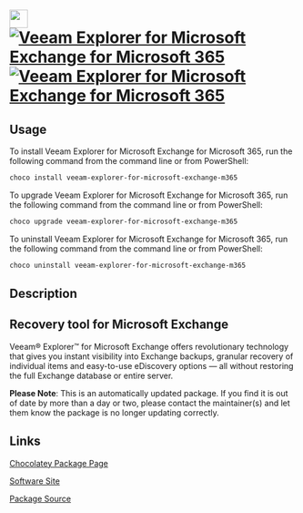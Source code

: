 ﻿# <img src="https://cdn.jsdelivr.net/gh/mkevenaar/chocolatey-packages@df05ac24d9d11844318df004b2f9c130bc74a25e/icons/veeam-explorer-for-microsoft-exchange-m365.png" width="32" height="32"/> [![Veeam Explorer for Microsoft Exchange for Microsoft 365](https://img.shields.io/chocolatey/v/veeam-explorer-for-microsoft-exchange-m365.svg?label=Veeam+Explorer+for+Microsoft+Exchange+for+Microsoft+365)](https://community.chocolatey.org/packages/veeam-explorer-for-microsoft-exchange-m365) [![Veeam Explorer for Microsoft Exchange for Microsoft 365](https://img.shields.io/chocolatey/dt/veeam-explorer-for-microsoft-exchange-m365.svg)](https://community.chocolatey.org/packages/veeam-explorer-for-microsoft-exchange-m365)

## Usage

To install Veeam Explorer for Microsoft Exchange for Microsoft 365, run the following command from the command line or from PowerShell:

```powershell
choco install veeam-explorer-for-microsoft-exchange-m365
```

To upgrade Veeam Explorer for Microsoft Exchange for Microsoft 365, run the following command from the command line or from PowerShell:

```powershell
choco upgrade veeam-explorer-for-microsoft-exchange-m365
```

To uninstall Veeam Explorer for Microsoft Exchange for Microsoft 365, run the following command from the command line or from PowerShell:

```powershell
choco uninstall veeam-explorer-for-microsoft-exchange-m365
```

## Description

## Recovery tool for Microsoft Exchange

Veeam® Explorer™ for Microsoft Exchange offers revolutionary technology that gives you instant visibility into Exchange backups, granular recovery of individual items and easy-to-use eDiscovery options — all without restoring the full Exchange database or entire server.

**Please Note**: This is an automatically updated package. If you find it is
out of date by more than a day or two, please contact the maintainer(s) and
let them know the package is no longer updating correctly.


## Links

[Chocolatey Package Page](https://community.chocolatey.org/packages/veeam-explorer-for-microsoft-exchange-m365)

[Software Site](http://www.veeam.com/)

[Package Source](https://github.com/mkevenaar/chocolatey-packages/tree/master/automatic/veeam-explorer-for-microsoft-exchange-m365)

